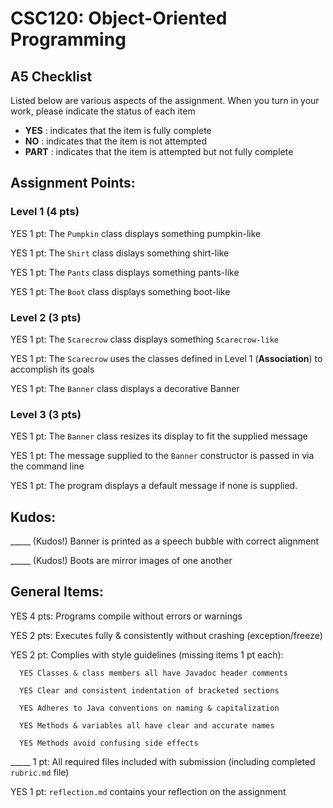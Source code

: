 # CSC120: Object-Oriented Programming
## A5 Checklist

Listed below are various aspects of the assignment.  When you turn in your work, please indicate the status of each item

- **YES** : indicates that the item is fully complete
- **NO** : indicates that the item is not attempted
- **PART** : indicates that the item is attempted but not fully complete


## Assignment Points:

### Level 1 (4 pts)

YES 1 pt: The `Pumpkin` class displays something pumpkin-like

YES 1 pt: The `Shirt` class dislays something shirt-like

YES 1 pt: The `Pants` class displays something pants-like

YES 1 pt: The `Boot` class displays something boot-like

### Level 2 (3 pts)

YES 1 pt: The `Scarecrow` class displays something `Scarecrow-like`

YES 1 pt: The `Scarecrow` uses the classes defined in Level 1 (**Association**) to accomplish its goals

YES 1 pt: The `Banner` class displays a decorative Banner

### Level 3 (3 pts)

YES 1 pt: The `Banner` class resizes its display to fit the supplied message

YES 1 pt: The message supplied to the `Banner` constructor is passed in via the command line

YES 1 pt: The program displays a default message if none is supplied.

## Kudos:

_____ (Kudos!) Banner is printed as a speech bubble with correct alignment

_____ (Kudos!) Boots are mirror images of one another



## General Items:

YES 4 pts: Programs compile without errors or warnings

YES 2 pts: Executes fully & consistently without crashing (exception/freeze)

YES 2 pt: Complies with style guidelines (missing items 1 pt each):

      YES Classes & class members all have Javadoc header comments

      YES Clear and consistent indentation of bracketed sections

      YES Adheres to Java conventions on naming & capitalization

      YES Methods & variables all have clear and accurate names

      YES Methods avoid confusing side effects

_____ 1 pt: All required files included with submission (including completed `rubric.md` file)

YES 1 pt: `reflection.md` contains your reflection on the assignment
